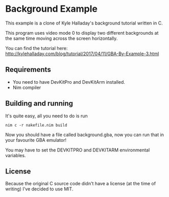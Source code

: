 # Background Example

This example is a clone of Kyle Halladay's background tutorial written in C.

This program uses video mode 0 to display two different backgrounds at the same time moving across the screen horizontally.

You can find the tutorial here: http://kylehalladay.com/blog/tutorial/2017/04/11/GBA-By-Example-3.html

## Requirements
- You need to have DevKitPro and DevKitArm installed.
- Nim compiler
## Building and running

It's quite easy, all you need to do is run

```shell
nim c -r nakefile.nim build
```

Now you should have a file called background.gba, now you can run that in your favourite GBA emulator!

You may have to set the DEVKITPRO and DEVKITARM environmental variables.

## License

Because the original C source code didn't have a license (at the time of writing) I've decided to use MIT.